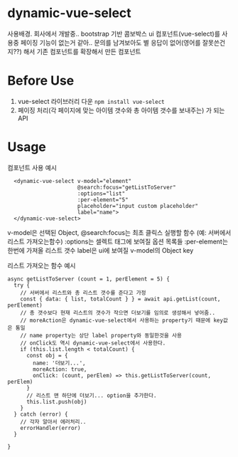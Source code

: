 # dynamic-vue-select
사용배경. 회사에서 개발중.. bootstrap 기반 콤보박스 ui 컴포넌트(vue-select)를 사용중 페이징 기능이 없는거 같아..
문의를 남겨보아도 별 응답이 없어(영어를 잘못쓴건지??) 해서 기존 컴포넌트를 확장해서 만든 컴포넌트

# Before Use
1. vue-select 라이브러리 다운
``` npm install vue-select ```
2. 페이징 처리(각 페이지에 맞는 아이템 갯수와 총 아이템 갯수를 보내주는) 가 되는 API

# Usage

컴포넌트 사용 예시
```
  <dynamic-vue-select v-model="element"
                      @search:focus="getListToServer"
                      :options="list"
                      :per-element="5"
                      placeholder="input custom placeholder"
                      label="name">
  </dynamic-vue-select>
```

v-model은 선택된 Object,
@search:focus는 최초 클릭스 실행할 함수 (예: 서버에서 리스트 가져오는함수)
:options는 셀렉트 태그에 보여질 옵션 목록들
:per-element는 한번에 가져올 리스트 갯수
label은 ui에 보여질 v-model의 Object key

리스트 가져오는 함수 예시
```
async getListToServer (count = 1, perElement = 5) {
  try {
    // 서버에서 리스트와 총 리스트 갯수를 준다고 가정
    const { data: { list, totalCount } } = await api.getList(count, perElement)
    // 총 갯수보다 현재 리스트의 갯수가 작으면 더보기를 임의로 생성해서 넣어줌.. 
    // moreAction은 dynamic-vue-select에서 사용하는 property기 때문에 key값은 통일
    // name property는 상단 label property와 동일한것을 사용
    // onClick도 역시 dynamic-vue-select에서 사용한다.
    if (this.list.length < totalCount) {
      const obj = {
        name: '더보기...',
        moreAction: true,
        onClick: (count, perElem) => this.getListToServer(count, perElem)
      }
      // 리스트 맨 하단에 더보기... option을 추가한다.
      this.list.push(obj)
    }
  } catch (error) {
    // 각자 알아서 에러처리..
    errorHandler(error)
  }
  
}
```
